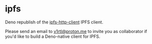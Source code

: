 # ipfs

Deno republish of the [ipfs-http-client](https://github.com/ipfs/js-ipfs/tree/master/packages/ipfs-http-client) IPFS client.

Please send an email to v1rtl@proton.me to invite you as collaborator if you'd like to build a Deno-native client for IPFS.
